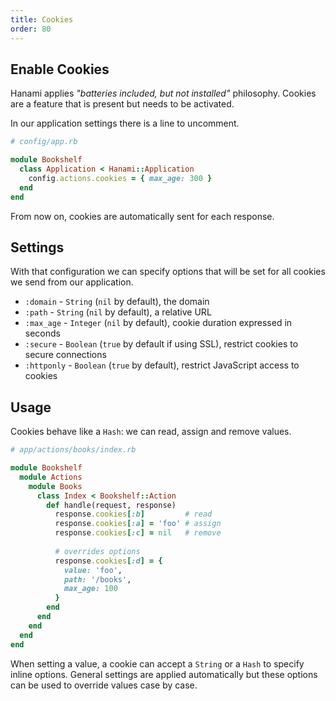 ```yaml
---
title: Cookies
order: 80
---
```


## Enable Cookies

Hanami applies _"batteries included, but not installed"_ philosophy.
Cookies are a feature that is present but needs to be activated.

In our application settings there is a line to uncomment.

```ruby
# config/app.rb

module Bookshelf
  class Application < Hanami::Application
    config.actions.cookies = { max_age: 300 }
  end
end
```

From now on, cookies are automatically sent for each response.

## Settings

With that configuration we can specify options that will be set for all cookies we send from our application.

  * `:domain` - `String` (`nil` by default), the domain
  * `:path` - `String` (`nil` by default), a relative URL
  * `:max_age` - `Integer` (`nil` by default), cookie duration expressed in seconds
  * `:secure` - `Boolean` (`true` by default if using SSL), restrict cookies to secure connections
  * `:httponly` - `Boolean` (`true` by default), restrict JavaScript access to cookies

## Usage

Cookies behave like a `Hash`: we can read, assign and remove values.

```ruby
# app/actions/books/index.rb

module Bookshelf
  module Actions
    module Books
      class Index < Bookshelf::Action
        def handle(request, response)
          response.cookies[:b]         # read
          response.cookies[:a] = 'foo' # assign
          response.cookies[:c] = nil   # remove
          
          # overrides options
          response.cookies[:d] = { 
            value: 'foo', 
            path: '/books', 
            max_age: 100 
          }
        end
      end
    end
  end
end
```

When setting a value, a cookie can accept a `String` or a `Hash` to specify inline options.
General settings are applied automatically but these options can be used to override values case by case.
